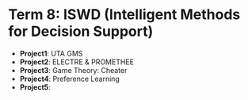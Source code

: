 # Term 8: ISWD (Intelligent Methods for Decision Support)

- **Project1**: UTA GMS
- **Project2**: ELECTRE & PROMETHEE
- **Project3**: Game Theory: Cheater
- **Project4**: Preference Learning
- **Project5**:
